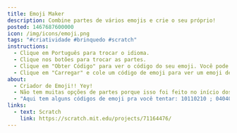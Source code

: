 ```yaml
---
title: Emoji Maker
description: Combine partes de vários emojis e crie o seu próprio!
posted: 1467687600000
icon: /img/icons/emoji.png
tags: "#criatividade #brinquedo #scratch"
instructions:
  - Clique em Português para trocar o idioma.
  - Clique nos botões para trocar as partes.
  - Clique em "Obter Código" para ver o código do seu emoji. Você pode colá-lo em um comentário para compartilhá-lo. Aperte Espaço para fechar a janela.
  - Clique em "Carregar" e cole um código de emoji para ver um emoji de outra pessoa.
about:
  - Criador de Emoji!! Yey!
  - Não tem muitas opções de partes porque isso foi feito no início dos emojis, ainda quando o emoji mais engraçado era o cocô e antes da época em que usar emoji era considerado <i>cringe</i>. Não tinha muitos emojis diferentes pra escolher.
  - "Aqui tem alguns códigos de emoji pra você tentar: 10110210 ; 04040415 ; 04130513 ; 08080217 ; 01100509 ; 01010515 ; 06020502"
links:
  - text: Scratch
    link: https://scratch.mit.edu/projects/71164476/
---
```

<scratch url="https://scratch.mit.edu/projects/71164476/"></scratch>